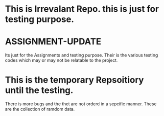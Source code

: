 # This is Irrevalant Repo. this is just for testing purpose.
# ASSIGNMENT-UPDATE
Its just for the Assignments and testing purpose.
Their is the various testing codes which may or may not be relatable to the project.
# This is the temporary Repsoitiory until the testing.
There is more bugs and the thet are not orderd in a sepcific manner.
These are the collection of ramdom data.

